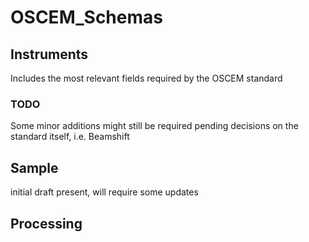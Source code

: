 # OSCEM_Schemas

## Instruments
Includes the most relevant fields required by the OSCEM standard
### TODO
Some minor additions might still be required pending decisions on the standard itself, i.e. Beamshift 

## Sample
initial draft present, will require some updates

## Processing




